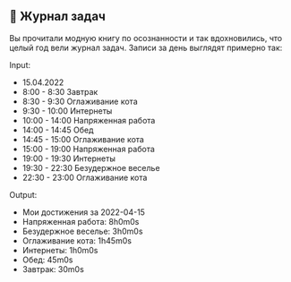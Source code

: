 ## 🤔 Журнал задач

Вы прочитали модную книгу по осознанности и так вдохновились, что целый год вели журнал задач. Записи за день выглядят примерно так:

Input:
+ 15.04.2022
+ 8:00 - 8:30 Завтрак 
+ 8:30 - 9:30 Оглаживание кота
+ 9:30 - 10:00 Интернеты 
+ 10:00 - 14:00 Напряженная работа 
+ 14:00 - 14:45 Обед 
+ 14:45 - 15:00 Оглаживание кота 
+ 15:00 - 19:00 Напряженная работа 
+ 19:00 - 19:30 Интернеты 
+ 19:30 - 22:30 Безудержное веселье 
+ 22:30 - 23:00 Оглаживание кота

Output:

- Мои достижения за 2022-04-15
- Напряженная работа: 8h0m0s
- Безудержное веселье: 3h0m0s
- Оглаживание кота: 1h45m0s
- Интернеты: 1h0m0s
- Обед: 45m0s
- Завтрак: 30m0s